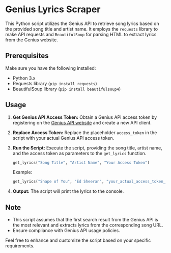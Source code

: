 # Genius Lyrics Scraper

This Python script utilizes the Genius API to retrieve song lyrics based on the provided song title and artist name. It employs the `requests` library to make API requests and `BeautifulSoup` for parsing HTML to extract lyrics from the Genius website.

## Prerequisites

Make sure you have the following installed:

- Python 3.x
- Requests library (`pip install requests`)
- BeautifulSoup library (`pip install beautifulsoup4`)

## Usage

1. **Get Genius API Access Token:**
   Obtain a Genius API access token by registering on the [Genius API website](https://genius.com/developers) and create a new API client.

2. **Replace Access Token:**
   Replace the placeholder `access_token` in the script with your actual Genius API access token.

3. **Run the Script:**
   Execute the script, providing the song title, artist name, and the access token as parameters to the `get_lyrics` function.

   ```python
   get_lyrics("Song Title", "Artist Name", "Your Access Token")
   ```

   Example:
   ```python
   get_lyrics("Shape of You", "Ed Sheeran", "your_actual_access_token_here")
   ```

4. **Output:**
   The script will print the lyrics to the console.

## Note
- This script assumes that the first search result from the Genius API is the most relevant and extracts lyrics from the corresponding song URL.
- Ensure compliance with Genius API usage policies.

Feel free to enhance and customize the script based on your specific requirements.